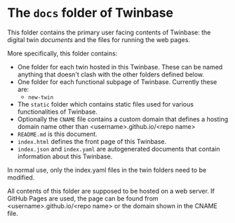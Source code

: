 # The `docs` folder of Twinbase

This folder contains the primary user facing contents of Twinbase: the digital twin _documents_ and the files for running the web pages.

More specifically, this folder contains:
- One folder for each twin hosted in this Twinbase. These can be named anything that doesn't clash with the other folders defined below.
- One folder for each functional subpage of Twinbase. Currently these are:
  - `new-twin`
- The `static` folder which contains static files used for various functionalities of Twinbase.
- Optionally the `CNAME` file contains a custom domain that defines a hosting domain name other than \<username\>.github.io/\<repo name\>
- `README.md` is this document.
- `index.html` defines the front page of this Twinbase.
- `index.json` and `index.yaml` are autogenerated documents that contain information about this Twinbase.

In normal use, only the index.yaml files in the twin folders need to be modified.

All contents of this folder are supposed to be hosted on a web server.
If GitHub Pages are used, the page can be found from \<username\>.github.io/\<repo name\> or the domain shown in the CNAME file.
